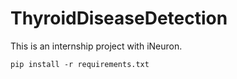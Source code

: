 # ThyroidDiseaseDetection
This is an internship project with iNeuron.


``pip install -r requirements.txt``